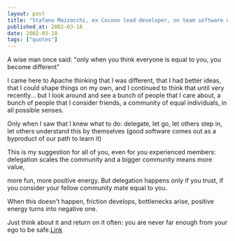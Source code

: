 ```yaml
---
layout: post
title: "Stafano Mazzocchi, ex Cocoon lead developer, on team software development."
published_at: 2002-03-18
date: 2002-03-18
tags: ["quotes"]
---
```


A wise man once said: "only when you think everyone is equal to you, you become different"   

I came here to Apache thinking that I was different, that I had better ideas, that I could shape things on my own, and I continued to think that until very recently... but I look around and see a bunch of people that I care about, a bunch of people that I consider friends, a community of equal individuals, in all possible senses.   

Only when I saw that I knew what to do: delegate, let go, let others step in, let others understand this by themselves (good software comes out as a byproduct of our path to learn it)   

This is my suggestion for all of you, even for you experienced members: delegation scales the community and a bigger community means more value,   

more fun, more positive energy. But delegation happens only if you trust, if you consider your fellow community mate equal to you.   

When this doesn't happen, friction develops, bottlenecks arise, positive energy turns into negative one.   

Just think about it and return on it often: you are never far enough from your ego to be safe.[Link]()  